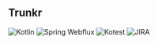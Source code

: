 ## Trunkr

<p align="left"> 
 <img alt="Kotlin" src="https://img.shields.io/badge/kotlin-7F52FF.svg?&style=for-the-badge&logo=kotlin&logoColor=white" />
 <img alt="Spring Webflux" src="https://img.shields.io/badge/SpringWebflux-6DB33F?style=for-the-badge&logo=Spring&logoColor=white">
 <img alt="Kotest" src="https://img.shields.io/badge/Kotest-12133F?style=for-the-badge&logo=Kotlin&logoColor=blue">
 <img alt="JIRA" src="https://img.shields.io/badge/mkdocs-0052CC?style=for-the-badge&logo=Jira&logoColor=white">
</p>

